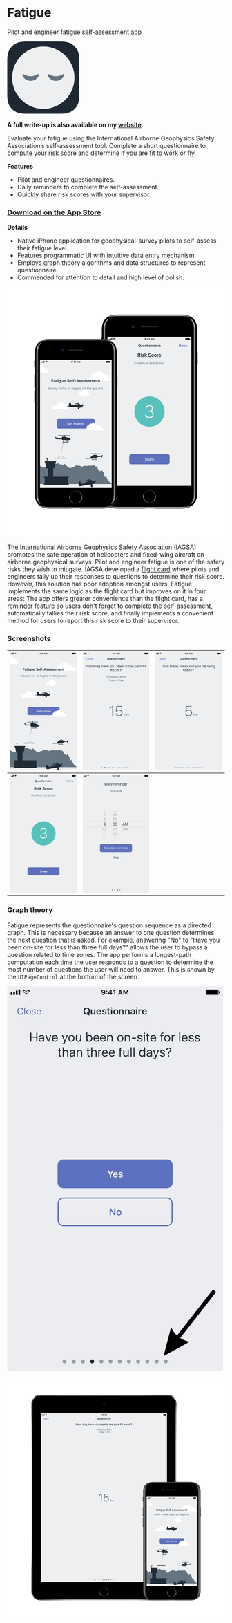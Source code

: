# Fatigue
Pilot and engineer fatigue self-assessment app

![Fatigue app icon][app-icon]

**A full write-up is also available on my [website][lelandjansen-website].**

Evaluate your fatigue using the International Airborne Geophysics Safety
Association’s self-assessment tool. Complete a short questionnaire to compute
your risk score and determine if you are fit to work or fly.

**Features**
* Pilot and engineer questionnaires.
* Daily reminders to complete the self-assessment.
* Quickly share risk scores with your supervisor.

### [Download on the App Store][app-store-download]

**Details**
* Native iPhone application for geophysical-survey pilots to self-assess their
  fatigue level.
* Features programmatic UI with intuitive data entry mechanism.
* Employs graph theory algorithms and data structures to represent
  questionnaire.
* Commended for attention to detail and high level of polish.

![Fatigue iPhones][fatigue-iphones]

[The International Airborne Geophysics Safety Association][iagsa] (IAGSA)
promotes the safe operation of helicopters and fixed-wing aircraft on airborne
geophysical surveys. Pilot and engineer fatigue is one of the safety risks they
wish to mitigate. IAGSA developed a [flight card][flight-card] where pilots and
engineers tally up their responses to questions to determine their risk score.
However, this solution has poor adoption amongst users. Fatigue implements the
same logic as the flight card but improves on it in four areas: The app offers
greater convenience than the flight card, has a reminder feature so users don't
forget to complete the self-assessment, automatically tallies their risk score,
and finally implements a convenient method for users to report this risk score
to their supervisor.

### Screenshots

|![Screenshot 0][screenshot-0]|![Screenshot 1][screenshot-1]|![Screenshot 2][screenshot-2]|
|-|-|-|
|![Screenshot 3][screenshot-3]|![Screenshot 4][screenshot-4]||

### Graph theory
Fatigue represents the questionnaire's question sequence as a directed graph.
This is necessary because an answer to one question determines the next question
that is asked. For example, answering "No" to "Have you been on-site for less
than three full days?" allows the user to bypass a question related to time
zones. The app performs a longest-path computation each time the user responds
to a question to determine the most number of questions the user will need to
answer. This is shown by the `UIPageControl` at the bottom of the screen.

![Graph theory][graph-theory]

![Fatigue iPhone and iPad][fatigue-iphone-ipad]

[app-icon]: resources/app-icon.png
[lelandjansen-website]: https://www.lelandjansen.com/project/fatigue
[app-store-download]: http://itunes.apple.com/app/fatigue/id1211561428
[fatigue-iphones]: resources/fatigue-iphones.png
[iagsa]: http://www.iagsa.ca/
[flight-card]: resources/flight-card.pdf
[screenshot-0]: resources/screenshot-0.png
[screenshot-1]: resources/screenshot-1.png
[screenshot-2]: resources/screenshot-2.png
[screenshot-3]: resources/screenshot-3.png
[screenshot-4]: resources/screenshot-4.png
[graph-theory]: resources/graph-theory.gif
[fatigue-iphone-ipad]: resources/fatigue-iphone-ipad.png

